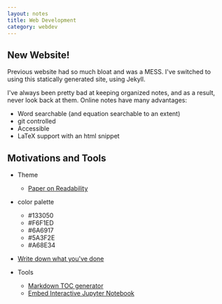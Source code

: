 ```yaml
---
layout: notes
title: Web Development
category: webdev
---
```


## New Website!

Previous website had so much bloat and was a MESS. I've switched to using this statically generated site, using Jekyll.

I've always been pretty bad at keeping organized notes, and as a result, never look back at them. Online notes have many advantages:

- Word searchable (and equation searchable to an extent) 
- git controlled
- Accessible
- LaTeX support with an html snippet


## Motivations and Tools 

+ Theme 
  - [Paper on Readability](https://www.cs.cmu.edu/~jbigham/pubs/pdfs/2017/colors.pdf)
+ color palette
  - #133050
  - #F6F1ED
  - #6A6917
  - #5A3F2E
  - #A68E34
+ [Write down what you've done](https://terrytao.wordpress.com/career-advice/write-down-what-youve-done/)

+ Tools 
  - [Markdown TOC generator](https://github.com/ekalinin/github-markdown-toc)
  - [Embed Interactive Jupyter Notebook](https://elc.github.io/posts/embed-interactive-notebooks/)
